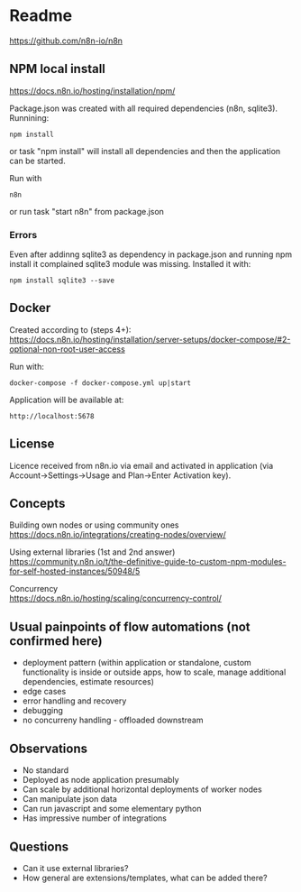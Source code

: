# Readme
https://github.com/n8n-io/n8n

## NPM local install
https://docs.n8n.io/hosting/installation/npm/

Package.json was created with all required dependencies (n8n, sqlite3). Runnining:
```
npm install
```
or task "npm install" will install all dependencies and then the application can be started.

Run with 
```
n8n
```
or run task "start n8n" from package.json

### Errors
Even after addinng sqlite3 as dependency in package.json and running npm install it complained sqlite3 module was missing. Installed it with:
```
npm install sqlite3 --save
```

## Docker 

Created according to (steps 4+):  
https://docs.n8n.io/hosting/installation/server-setups/docker-compose/#2-optional-non-root-user-access

Run with:
```
docker-compose -f docker-compose.yml up|start
```

Application will be available at:
```
http://localhost:5678
```
## License
Licence received from n8n.io via email and activated in application (via Account->Settings->Usage and Plan->Enter Activation key).

## Concepts
Building own nodes or using community ones
https://docs.n8n.io/integrations/creating-nodes/overview/

Using external libraries (1st and 2nd answer)  
https://community.n8n.io/t/the-definitive-guide-to-custom-npm-modules-for-self-hosted-instances/50948/5

Concurrency  
https://docs.n8n.io/hosting/scaling/concurrency-control/


## Usual painpoints of flow automations (not confirmed here)
* deployment pattern (within application or standalone, custom functionality is inside or outside apps, how to scale, manage additional dependencies, estimate resources)
* edge cases
* error handling and recovery
* debugging
* no concurreny handling - offloaded downstream

## Observations
* No standard
* Deployed as node application presumably
* Can scale by additional horizontal deployments of worker nodes
* Can manipulate json data
* Can run javascript and some elementary python
* Has impressive number of integrations

## Questions
* Can it use external libraries?
* How general are extensions/templates, what can be added there?